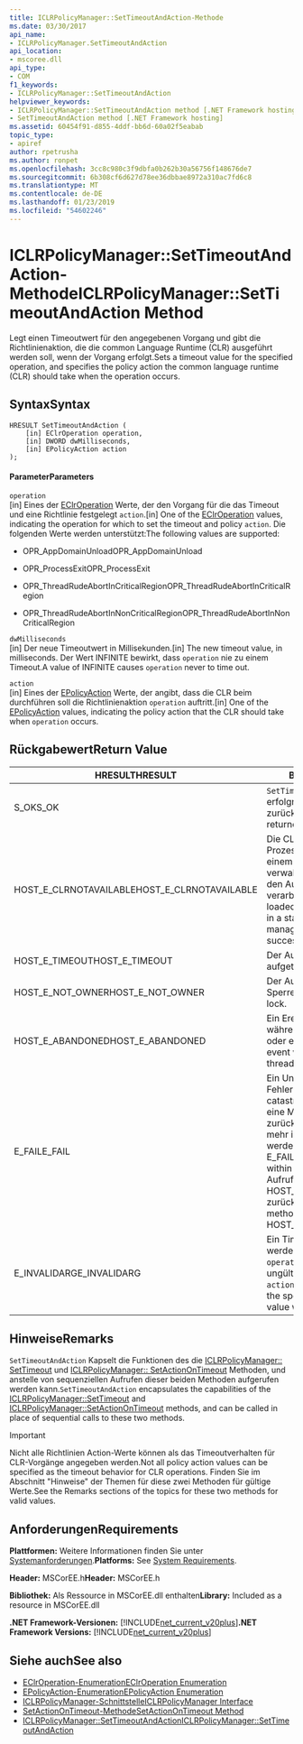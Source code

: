 ```yaml
---
title: ICLRPolicyManager::SetTimeoutAndAction-Methode
ms.date: 03/30/2017
api_name:
- ICLRPolicyManager.SetTimeoutAndAction
api_location:
- mscoree.dll
api_type:
- COM
f1_keywords:
- ICLRPolicyManager::SetTimeoutAndAction
helpviewer_keywords:
- ICLRPolicyManager::SetTimeoutAndAction method [.NET Framework hosting]
- SetTimeoutAndAction method [.NET Framework hosting]
ms.assetid: 60454f91-d855-4ddf-bb6d-60a02f5eabab
topic_type:
- apiref
author: rpetrusha
ms.author: ronpet
ms.openlocfilehash: 3cc8c980c3f9dbfa0b262b30a56756f148676de7
ms.sourcegitcommit: 6b308cf6d627d78ee36dbbae8972a310ac7fd6c8
ms.translationtype: MT
ms.contentlocale: de-DE
ms.lasthandoff: 01/23/2019
ms.locfileid: "54602246"
---
```

# <a name="iclrpolicymanagersettimeoutandaction-method"></a><span data-ttu-id="4b663-102">ICLRPolicyManager::SetTimeoutAndAction-Methode</span><span class="sxs-lookup"><span data-stu-id="4b663-102">ICLRPolicyManager::SetTimeoutAndAction Method</span></span>
<span data-ttu-id="4b663-103">Legt einen Timeoutwert für den angegebenen Vorgang und gibt die Richtlinienaktion, die die common Language Runtime (CLR) ausgeführt werden soll, wenn der Vorgang erfolgt.</span><span class="sxs-lookup"><span data-stu-id="4b663-103">Sets a timeout value for the specified operation, and specifies the policy action the common language runtime (CLR) should take when the operation occurs.</span></span>  
  
## <a name="syntax"></a><span data-ttu-id="4b663-104">Syntax</span><span class="sxs-lookup"><span data-stu-id="4b663-104">Syntax</span></span>  
  
```  
HRESULT SetTimeoutAndAction (  
    [in] EClrOperation operation,  
    [in] DWORD dwMilliseconds,  
    [in] EPolicyAction action  
);  
```  
  
#### <a name="parameters"></a><span data-ttu-id="4b663-105">Parameter</span><span class="sxs-lookup"><span data-stu-id="4b663-105">Parameters</span></span>  
 `operation`  
 <span data-ttu-id="4b663-106">[in] Eines der [EClrOperation](../../../../docs/framework/unmanaged-api/hosting/eclroperation-enumeration.md) Werte, der den Vorgang für die das Timeout und eine Richtlinie festgelegt `action`.</span><span class="sxs-lookup"><span data-stu-id="4b663-106">[in] One of the [EClrOperation](../../../../docs/framework/unmanaged-api/hosting/eclroperation-enumeration.md) values, indicating the operation for which to set the timeout and policy `action`.</span></span> <span data-ttu-id="4b663-107">Die folgenden Werte werden unterstützt:</span><span class="sxs-lookup"><span data-stu-id="4b663-107">The following values are supported:</span></span>  
  
-   <span data-ttu-id="4b663-108">OPR_AppDomainUnload</span><span class="sxs-lookup"><span data-stu-id="4b663-108">OPR_AppDomainUnload</span></span>  
  
-   <span data-ttu-id="4b663-109">OPR_ProcessExit</span><span class="sxs-lookup"><span data-stu-id="4b663-109">OPR_ProcessExit</span></span>  
  
-   <span data-ttu-id="4b663-110">OPR_ThreadRudeAbortInCriticalRegion</span><span class="sxs-lookup"><span data-stu-id="4b663-110">OPR_ThreadRudeAbortInCriticalRegion</span></span>  
  
-   <span data-ttu-id="4b663-111">OPR_ThreadRudeAbortInNonCriticalRegion</span><span class="sxs-lookup"><span data-stu-id="4b663-111">OPR_ThreadRudeAbortInNonCriticalRegion</span></span>  
  
 `dwMilliseconds`  
 <span data-ttu-id="4b663-112">[in] Der neue Timeoutwert in Millisekunden.</span><span class="sxs-lookup"><span data-stu-id="4b663-112">[in] The new timeout value, in milliseconds.</span></span> <span data-ttu-id="4b663-113">Der Wert INFINITE bewirkt, dass `operation` nie zu einem Timeout.</span><span class="sxs-lookup"><span data-stu-id="4b663-113">A value of INFINITE causes `operation` never to time out.</span></span>  
  
 `action`  
 <span data-ttu-id="4b663-114">[in] Eines der [EPolicyAction](../../../../docs/framework/unmanaged-api/hosting/epolicyaction-enumeration.md) Werte, der angibt, dass die CLR beim durchführen soll die Richtlinienaktion `operation` auftritt.</span><span class="sxs-lookup"><span data-stu-id="4b663-114">[in] One of the [EPolicyAction](../../../../docs/framework/unmanaged-api/hosting/epolicyaction-enumeration.md) values, indicating the policy action that the CLR should take when `operation` occurs.</span></span>  
  
## <a name="return-value"></a><span data-ttu-id="4b663-115">Rückgabewert</span><span class="sxs-lookup"><span data-stu-id="4b663-115">Return Value</span></span>  
  
|<span data-ttu-id="4b663-116">HRESULT</span><span class="sxs-lookup"><span data-stu-id="4b663-116">HRESULT</span></span>|<span data-ttu-id="4b663-117">Beschreibung</span><span class="sxs-lookup"><span data-stu-id="4b663-117">Description</span></span>|  
|-------------|-----------------|  
|<span data-ttu-id="4b663-118">S_OK</span><span class="sxs-lookup"><span data-stu-id="4b663-118">S_OK</span></span>|<span data-ttu-id="4b663-119">`SetTimeoutAndAction` wurde erfolgreich zurückgegeben.</span><span class="sxs-lookup"><span data-stu-id="4b663-119">`SetTimeoutAndAction` returned successfully.</span></span>|  
|<span data-ttu-id="4b663-120">HOST_E_CLRNOTAVAILABLE</span><span class="sxs-lookup"><span data-stu-id="4b663-120">HOST_E_CLRNOTAVAILABLE</span></span>|<span data-ttu-id="4b663-121">Die CLR wurde nicht in einen Prozess geladen und befindet sich in einem Zustand, in dem nicht verwalteten Code ausführen oder den Aufruf erfolgreich zu verarbeiten.</span><span class="sxs-lookup"><span data-stu-id="4b663-121">The CLR has not been loaded into a process, or the CLR is in a state in which it cannot run managed code or process the call successfully.</span></span>|  
|<span data-ttu-id="4b663-122">HOST_E_TIMEOUT</span><span class="sxs-lookup"><span data-stu-id="4b663-122">HOST_E_TIMEOUT</span></span>|<span data-ttu-id="4b663-123">Der Aufruf ist ein Timeout aufgetreten.</span><span class="sxs-lookup"><span data-stu-id="4b663-123">The call timed out.</span></span>|  
|<span data-ttu-id="4b663-124">HOST_E_NOT_OWNER</span><span class="sxs-lookup"><span data-stu-id="4b663-124">HOST_E_NOT_OWNER</span></span>|<span data-ttu-id="4b663-125">Der Aufrufer ist nicht Besitzer der Sperre.</span><span class="sxs-lookup"><span data-stu-id="4b663-125">The caller does not own the lock.</span></span>|  
|<span data-ttu-id="4b663-126">HOST_E_ABANDONED</span><span class="sxs-lookup"><span data-stu-id="4b663-126">HOST_E_ABANDONED</span></span>|<span data-ttu-id="4b663-127">Ein Ereignis wurde abgebrochen, während sich der blockierte Thread oder eine Fiber darauf gewartet.</span><span class="sxs-lookup"><span data-stu-id="4b663-127">An event was canceled while a blocked thread or fiber was waiting on it.</span></span>|  
|<span data-ttu-id="4b663-128">E_FAIL</span><span class="sxs-lookup"><span data-stu-id="4b663-128">E_FAIL</span></span>|<span data-ttu-id="4b663-129">Ein Unbekannter Schwerwiegender Fehler ist aufgetreten.</span><span class="sxs-lookup"><span data-stu-id="4b663-129">An unknown catastrophic failure occurred.</span></span> <span data-ttu-id="4b663-130">Wenn eine Methode E_FAIL zurückgegeben hat, ist die CLR nicht mehr im Prozess verwendet werden.</span><span class="sxs-lookup"><span data-stu-id="4b663-130">After a method returns E_FAIL, the CLR is no longer usable within the process.</span></span> <span data-ttu-id="4b663-131">Nachfolgende Aufrufe zum Hosten der Methoden HOST_E_CLRNOTAVAILABLE zurück.</span><span class="sxs-lookup"><span data-stu-id="4b663-131">Subsequent calls to hosting methods return HOST_E_CLRNOTAVAILABLE.</span></span>|  
|<span data-ttu-id="4b663-132">E_INVALIDARG</span><span class="sxs-lookup"><span data-stu-id="4b663-132">E_INVALIDARG</span></span>|<span data-ttu-id="4b663-133">Ein Timeout kann nicht festgelegt werden für den angegebenen `operation`, oder es wurde ein ungültiger Wert für bereitgestellt `action`.</span><span class="sxs-lookup"><span data-stu-id="4b663-133">A timeout cannot be set for the specified `operation`, or an invalid value was supplied for `action`.</span></span>|  
  
## <a name="remarks"></a><span data-ttu-id="4b663-134">Hinweise</span><span class="sxs-lookup"><span data-stu-id="4b663-134">Remarks</span></span>  
 <span data-ttu-id="4b663-135">`SetTimeoutAndAction` Kapselt die Funktionen des die [ICLRPolicyManager:: SetTimeout](../../../../docs/framework/unmanaged-api/hosting/iclrpolicymanager-settimeout-method.md) und [ICLRPolicyManager:: SetActionOnTimeout](../../../../docs/framework/unmanaged-api/hosting/iclrpolicymanager-setactionontimeout-method.md) Methoden, und anstelle von sequenziellen Aufrufen dieser beiden Methoden aufgerufen werden kann.</span><span class="sxs-lookup"><span data-stu-id="4b663-135">`SetTimeoutAndAction` encapsulates the capabilities of the [ICLRPolicyManager::SetTimeout](../../../../docs/framework/unmanaged-api/hosting/iclrpolicymanager-settimeout-method.md) and [ICLRPolicyManager::SetActionOnTimeout](../../../../docs/framework/unmanaged-api/hosting/iclrpolicymanager-setactionontimeout-method.md) methods, and can be called in place of sequential calls to these two methods.</span></span>  
  
> [!IMPORTANT]
>  <span data-ttu-id="4b663-136">Nicht alle Richtlinien Action-Werte können als das Timeoutverhalten für CLR-Vorgänge angegeben werden.</span><span class="sxs-lookup"><span data-stu-id="4b663-136">Not all policy action values can be specified as the timeout behavior for CLR operations.</span></span> <span data-ttu-id="4b663-137">Finden Sie im Abschnitt "Hinweise" der Themen für diese zwei Methoden für gültige Werte.</span><span class="sxs-lookup"><span data-stu-id="4b663-137">See the Remarks sections of the topics for these two methods for valid values.</span></span>  
  
## <a name="requirements"></a><span data-ttu-id="4b663-138">Anforderungen</span><span class="sxs-lookup"><span data-stu-id="4b663-138">Requirements</span></span>  
 <span data-ttu-id="4b663-139">**Plattformen:** Weitere Informationen finden Sie unter [Systemanforderungen](../../../../docs/framework/get-started/system-requirements.md).</span><span class="sxs-lookup"><span data-stu-id="4b663-139">**Platforms:** See [System Requirements](../../../../docs/framework/get-started/system-requirements.md).</span></span>  
  
 <span data-ttu-id="4b663-140">**Header:** MSCorEE.h</span><span class="sxs-lookup"><span data-stu-id="4b663-140">**Header:** MSCorEE.h</span></span>  
  
 <span data-ttu-id="4b663-141">**Bibliothek:** Als Ressource in MSCorEE.dll enthalten</span><span class="sxs-lookup"><span data-stu-id="4b663-141">**Library:** Included as a resource in MSCorEE.dll</span></span>  
  
 <span data-ttu-id="4b663-142">**.NET Framework-Versionen:** [!INCLUDE[net_current_v20plus](../../../../includes/net-current-v20plus-md.md)]</span><span class="sxs-lookup"><span data-stu-id="4b663-142">**.NET Framework Versions:** [!INCLUDE[net_current_v20plus](../../../../includes/net-current-v20plus-md.md)]</span></span>  
  
## <a name="see-also"></a><span data-ttu-id="4b663-143">Siehe auch</span><span class="sxs-lookup"><span data-stu-id="4b663-143">See also</span></span>
- [<span data-ttu-id="4b663-144">EClrOperation-Enumeration</span><span class="sxs-lookup"><span data-stu-id="4b663-144">EClrOperation Enumeration</span></span>](../../../../docs/framework/unmanaged-api/hosting/eclroperation-enumeration.md)
- [<span data-ttu-id="4b663-145">EPolicyAction-Enumeration</span><span class="sxs-lookup"><span data-stu-id="4b663-145">EPolicyAction Enumeration</span></span>](../../../../docs/framework/unmanaged-api/hosting/epolicyaction-enumeration.md)
- [<span data-ttu-id="4b663-146">ICLRPolicyManager-Schnittstelle</span><span class="sxs-lookup"><span data-stu-id="4b663-146">ICLRPolicyManager Interface</span></span>](../../../../docs/framework/unmanaged-api/hosting/iclrpolicymanager-interface.md)
- [<span data-ttu-id="4b663-147">SetActionOnTimeout-Methode</span><span class="sxs-lookup"><span data-stu-id="4b663-147">SetActionOnTimeout Method</span></span>](../../../../docs/framework/unmanaged-api/hosting/iclrpolicymanager-setactionontimeout-method.md)
- [<span data-ttu-id="4b663-148">ICLRPolicyManager::SetTimeoutAndAction</span><span class="sxs-lookup"><span data-stu-id="4b663-148">ICLRPolicyManager::SetTimeoutAndAction</span></span>](../../../../docs/framework/unmanaged-api/hosting/iclrpolicymanager-settimeoutandaction-method.md)
